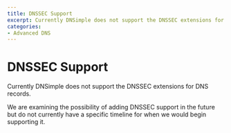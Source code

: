 ```yaml
---
title: DNSSEC Support
excerpt: Currently DNSimple does not support the DNSSEC extensions for DNS records, we are examining the possibility of adding DNSSEC support in the future.
categories:
- Advanced DNS
---
```


# DNSSEC Support

Currently DNSimple does not support the DNSSEC extensions for DNS records.

We are examining the possibility of adding DNSSEC support in the future but do not currently have a specific timeline for when we would begin supporting it.
